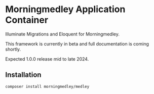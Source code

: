 # Morningmedley Application Container

Illuminate Migrations and Eloquent for Morningmedley.

This framework is currently in beta and full documentation is coming shortly.

Expected 1.0.0 release mid to late 2024.

## Installation
`composer install morningmedley/medley`
